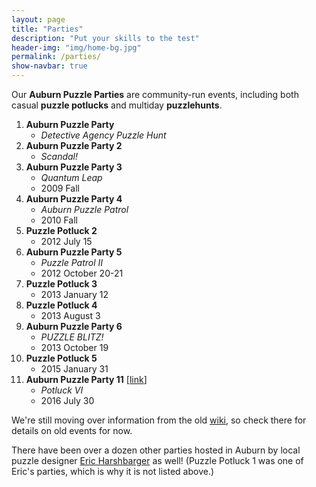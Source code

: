 ```yaml
---
layout: page
title: "Parties"
description: "Put your skills to the test"
header-img: "img/home-bg.jpg"
permalink: /parties/
show-navbar: true
---
```


Our **Auburn Puzzle Parties** are community-run events, including both
casual **puzzle potlucks** and multiday **puzzlehunts**.

1. **Auburn Puzzle Party**
    * *Detective Agency Puzzle Hunt*
2. **Auburn Puzzle Party 2**
    * *Scandal!*
3. **Auburn Puzzle Party 3**
    * *Quantum Leap*
    * 2009 Fall
4. **Auburn Puzzle Party 4**
    * *Auburn Puzzle Patrol*
    * 2010 Fall
5. **Puzzle Potluck 2**
    * 2012 July 15
6. **Auburn Puzzle Party 5**
    * *Puzzle Patrol II*
    * 2012 October 20-21
7. **Puzzle Potluck 3**
    * 2013 January 12
8. **Puzzle Potluck 4**
    * 2013 August 3
9. **Auburn Puzzle Party 6**
    * *PUZZLE BLITZ!*
    * 2013 October 19
10. **Puzzle Potluck 5**
    * 2015 January 31
11. **Auburn Puzzle Party 11** [[link](/parties/app11/)]
    * *Potluck VI*
    * 2016 July 30

We're still moving over information from the old
[wiki](http://auburnpuzzleparty.wikia.com/), so check there for details on
old events for now.

There have been over a dozen other parties hosted in Auburn by local puzzle
designer [Eric Harshbarger](http://www.ericharshbarger.org/epp/)
as well! (Puzzle Potluck 1 was one of Eric's parties, which is why it is
not listed above.)
